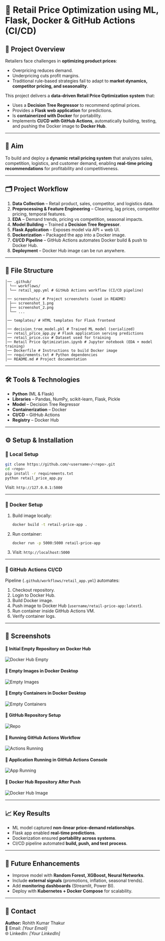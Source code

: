 # 🛒 Retail Price Optimization using ML, Flask, Docker & GitHub Actions (CI/CD)

## 📌 Project Overview  
Retailers face challenges in **optimizing product prices**:  
- Overpricing reduces demand.  
- Underpricing cuts profit margins.  
- Traditional rule-based strategies fail to adapt to **market dynamics, competitor pricing, and seasonality**.  

This project delivers a **data-driven Retail Price Optimization system** that:  
- Uses a **Decision Tree Regressor** to recommend optimal prices.  
- Provides a **Flask web application** for predictions.  
- Is **containerized with Docker** for portability.  
- Implements **CI/CD with GitHub Actions**, automatically building, testing, and pushing the Docker image to **Docker Hub**.  

---

## 🎯 Aim  
To build and deploy a **dynamic retail pricing system** that analyzes sales, competition, logistics, and customer demand, enabling **real-time pricing recommendations** for profitability and competitiveness.  

---

## 🗂️ Project Workflow  
1. **Data Collection** – Retail product, sales, competitor, and logistics data.  
2. **Preprocessing & Feature Engineering** – Cleaning, lag prices, competitor pricing, temporal features.  
3. **EDA** – Demand trends, pricing vs competition, seasonal impacts.  
4. **Model Building** – Trained a **Decision Tree Regressor**.  
5. **Flask Application** – Exposes model via API + web UI.  
6. **Dockerization** – Packaged the app into a Docker image.  
7. **CI/CD Pipeline** – GitHub Actions automates Docker build & push to Docker Hub.  
8. **Deployment** – Docker Hub image can be run anywhere.  

---

## 📂 File Structure  
```
│── .github/
│ └── workflows/
│ └── retail_app.yml # GitHub Actions workflow (CI/CD pipeline)
│
│── screenshots/ # Project screenshots (used in README)
│ ├── screenshot_1.png
│ ├── screenshot_2.png
│ └── ...
│
│── templates/ # HTML templates for Flask frontend
│
│── decision_tree_model.pkl # Trained ML model (serialized)
│── retail_price_app.py # Flask application serving predictions
│── retail_price.csv # Dataset used for training
│── Retail Price Optimization.ipynb # Jupyter notebook (EDA + model training)
│── Dockerfile # Instructions to build Docker image
│── requirements.txt # Python dependencies
│── README.md # Project documentation
```
---

## 🛠️ Tools & Technologies  
- **Python** (ML & Flask)  
- **Libraries** – Pandas, NumPy, scikit-learn, Flask, Pickle  
- **Model** – Decision Tree Regressor  
- **Containerization** – Docker  
- **CI/CD** – GitHub Actions  
- **Registry** – Docker Hub  

---

## ⚙️ Setup & Installation  

### 🔹 Local Setup  
```bash
git clone https://github.com/<username>/<repo>.git
cd <repo>
pip install -r requirements.txt
python retail_price_app.py
```
Visit: `http://127.0.0.1:5000`

---

### 🔹 Docker Setup  
1. Build image locally:  
   ```bash
   docker build -t retail-price-app .
   ```
2. Run container:  
   ```bash
   docker run -p 5000:5000 retail-price-app
   ```
3. Visit: `http://localhost:5000`

---

### 🔹 GitHub Actions CI/CD  
Pipeline (`.github/workflows/retail_app.yml`) automates:  
1. Checkout repository.  
2. Login to Docker Hub.  
3. Build Docker image.  
4. Push image to Docker Hub (`username/retail-price-app:latest`).  
5. Run container inside GitHub Actions VM.  
6. Verify container logs.  

---

## 📸 Screenshots  

#### 🔹 Initial Empty Repository on Docker Hub  
![Docker Hub Empty](./screenshots/screenshot_1.png)

#### 🔹 Empty Images in Docker Desktop  
![Empty Images](./screenshots/screenshot_2.png)

#### 🔹 Empty Containers in Docker Desktop  
![Empty Containers](./screenshots/screenshot_3.png)

#### 🔹 GitHub Repository Setup  
![Repo](./screenshots/screenshot_4.png)

#### 🔹 Running GitHub Actions Workflow  
![Actions Running](./screenshots/screenshot_5.png)

#### 🔹 Application Running in GitHub Actions Console  
![App Running](./screenshots/screenshot_6.png)

#### 🔹 Docker Hub Repository After Push  
![Docker Hub Image](./screenshots/screenshot_7.png)

---

## 📈 Key Results  
- ML model captured **non-linear price-demand relationships**.  
- Flask app enabled **real-time predictions**.  
- Dockerization ensured **portability across systems**.  
- CI/CD pipeline automated **build, push, and test process**.  

---

## 🔮 Future Enhancements  
- Improve model with **Random Forest, XGBoost, Neural Networks**.  
- Include **external signals** (promotions, inflation, seasonal trends).  
- Add **monitoring dashboards** (Streamlit, Power BI).  
- Deploy with **Kubernetes + Docker Compose** for scalability.  

---

## 📧 Contact  
**Author:** Rohith Kumar Thakur  
📩 Email: *[Your Email]*  
🌐 LinkedIn: *[Your LinkedIn]*  
